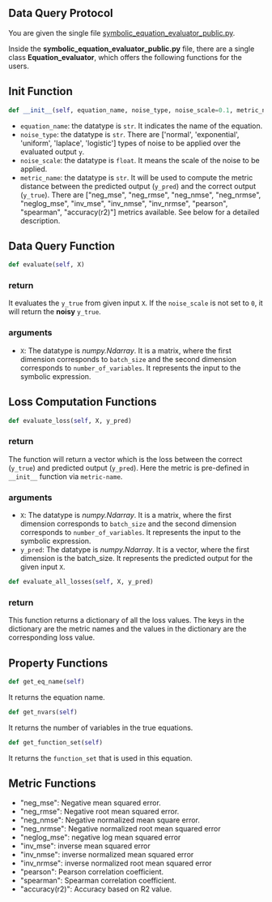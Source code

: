 ## Data Query Protocol

You are given the single file [symbolic_equation_evaluator_public.py](link-to-this-file-is-needed).



Inside the **symbolic_equation_evaluator_public.py** file, there are a single class **Equation_evaluator**, which offers the following functions for the users.


## Init Function
```python
def __init__(self, equation_name, noise_type, noise_scale=0.1, metric_name="neg_nmse")
```
- `equation_name`: the datatype is `str`. It indicates the name of the equation.
- `noise_type`: the datatype is `str`. There are ['normal', 'exponential', 'uniform', 'laplace', 'logistic'] types of noise to be applied over the evaluated output `y`.
- `noise_scale`: the datatype is `float`. It means the scale of the noise to be applied.
- `metric_name`: the datatype is `str`. It will be used to compute the metric distance between the predicted output (`y_pred`) and the correct output (`y_true`). 
There are ["neg_mse", "neg_rmse", "neg_nmse", "neg_nrmse", "neglog_mse", "inv_mse", "inv_nmse",  "inv_nrmse", "pearson", "spearman", "accuracy(r2)"] metrics available. See below for a detailed description.


## Data Query Function
```python
def evaluate(self, X)
```
### return
It evaluates the `y_true` from given input `X`. If the `noise_scale` is not set to `0`, it will return the **noisy** `y_true`.

### arguments
- `X`: The datatype is *numpy.Ndarray*. It is a matrix, where the first dimension corresponds to `batch_size` and the second dimension corresponds to `number_of_variables`. It represents the input to the symbolic expression.



## Loss Computation Functions
```python
def evaluate_loss(self, X, y_pred)
```

### return
The function will return a vector which is the loss between the correct (`y_true`) and predicted output (`y_pred`). Here the metric is pre-defined in `__init__` function via `metric-name`.

### arguments
- `X`: The datatype is *numpy.Ndarray*. It is a matrix, where the first dimension corresponds to `batch_size` and the second dimension corresponds to `number_of_variables`. It represents the input to the symbolic expression.
- `y_pred`: The datatype is *numpy.Ndarray*. It is a vector, where the first dimension is the batch_size. It represents the predicted output for the given input `X`.




```python
def evaluate_all_losses(self, X, y_pred)
```
### return
This function returns a dictionary of all the loss values. The keys in the dictionary are the metric names and the values in the dictionary are the corresponding loss value.


## Property Functions
```python
def get_eq_name(self)
```
It returns the equation name.

```python
def get_nvars(self)
```
It returns the number of variables in the true equations.

```python
def get_function_set(self)
```
It returns the `function_set` that is used in this equation.

## Metric Functions

- "neg_mse": Negative mean squared error.
- "neg_rmse":  Negative root mean squared error.
- "neg_nmse": Negative normalized mean square error. 
- "neg_nrmse": Negative normalized root mean squared error 
- "neglog_mse": negative log mean squared error 
- "inv_mse": inverse mean squared error 
- "inv_nmse": inverse normalized mean squared error 
- "inv_nrmse": inverse normalized root mean squared error 
- "pearson":  Pearson correlation coefficient. 
- "spearman": Spearman correlation coefficient.
- "accuracy(r2)": Accuracy based on R2 value.